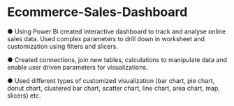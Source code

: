 # Ecommerce-Sales-Dashboard

● Using Power Bi created interactive dashboard to track and analyse online sales data. Used complex parameters to drill 
down in worksheet and customization using filters and slicers. 

● Created connections, join new tables, calculations to manipulate data and enable user driven parameters 
for visualizations. 

● Used different types of customized visualization (bar chart, pie chart, donut chart, clustered bar chart, 
scatter chart, line chart, area chart, map, slicers) etc.  

